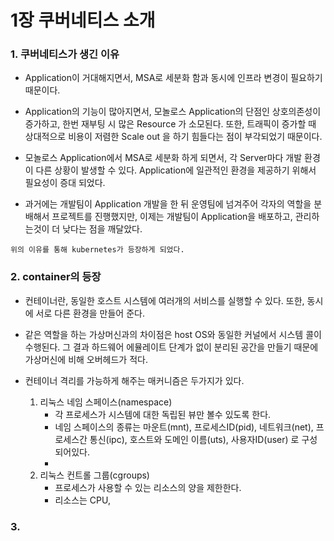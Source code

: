 # 1장 쿠버네티스 소개

### 1. 쿠버네티스가 생긴 이유
- Application이 거대해지면서, MSA로 세분화 함과 동시에 인프라 변경이 필요하기 때문이다.

- Application의 기능이 많아지면서, 모놀로스 Application의 단점인 상호의존성이 증가하고, 한번 재부팅 시 많은 Resource 가 소모된다. 또한, 트래픽이 증가할 때 상대적으로 비용이 저렴한 Scale out 을 하기 힘들다는 점이 부각되었기 때문이다.

- 모놀로스 Application에서 MSA로 세분화 하게 되면서, 각 Server마다 개발 환경이 다른 상황이 발생할 수 있다. Application에 일관적인 환경을 제공하기 위해서 필요성이 증대 되었다.

- 과거에는 개발팀이 Application 개발을 한 뒤 운영팀에 넘겨주어 각자의 역할을 분배해서 프로젝트를 진행했지만, 이제는 개발팀이 Application을 배포하고, 관리하는것이 더 낮다는 점을 깨달았다.
```
위의 이유를 통해 kubernetes가 등장하게 되었다.
```
### 2. container의 등장
- 컨테이너란, 동일한 호스트 시스템에 여러개의 서비스를 실행할 수 있다. 또한, 동시에 서로 다른 환경을 만들어 준다.

- 같은 역할을 하는 가상머신과의 차이점은 host OS와 동일한 커널에서 시스템 콜이 수행된다. 그 결과 하드웨어 에뮬레이트 단계가 없이 분리된 공간을 만들기 때문에 가상머신에 비해 오버헤드가 적다.

- 컨테이너 격리를 가능하게 해주는 매커니즘은 두가지가 있다.
    1. 리눅스 네임 스페이스(namespace)
        - 각 프로세스가 시스템에 대한 독립된 뷰만 볼수 있도록 한다.
        - 네임 스페이스의 종류는 마운트(mnt), 프로세스ID(pid), 네트워크(net), 프로세스간 통신(ipc), 호스트와 도메인 이름(uts), 사용자ID(user) 로 구성되어있다.
        - 
    2. 리눅스 컨트롤 그룹(cgroups)
        - 프로세스가 사용할 수 있는 리소스의 양을 제한한다.
        - 리소스는 CPU, 
### 3. 